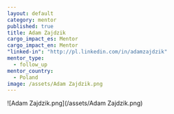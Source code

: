 ```yaml
---
layout: default
category: mentor
published: true
title: Adam Zajdzik
cargo_impact_es: Mentor
cargo_impact_en: Mentor
"linked-in": "http://pl.linkedin.com/in/adamzajdzik"
mentor_type: 
  - follow_up
mentor_country: 
  - Poland
image: /assets/Adam Zajdzik.png
---
```


![Adam Zajdzik.png](/assets/Adam Zajdzik.png)